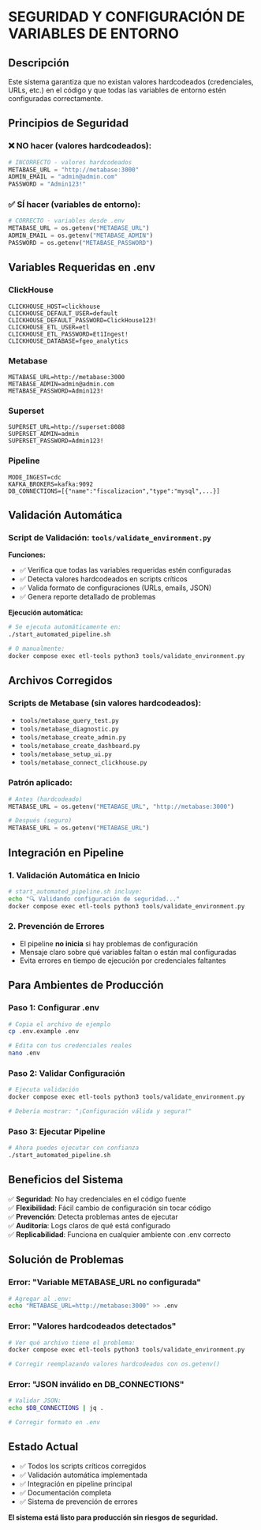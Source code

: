 # SEGURIDAD Y CONFIGURACIÓN DE VARIABLES DE ENTORNO

## Descripción

Este sistema garantiza que no existan valores hardcodeados (credenciales, URLs, etc.) en el código y que todas las variables de entorno estén configuradas correctamente.

## Principios de Seguridad

### ❌ NO hacer (valores hardcodeados):
```python
# INCORRECTO - valores hardcodeados
METABASE_URL = "http://metabase:3000" 
ADMIN_EMAIL = "admin@admin.com"
PASSWORD = "Admin123!"
```

### ✅ SÍ hacer (variables de entorno):
```python
# CORRECTO - variables desde .env
METABASE_URL = os.getenv("METABASE_URL")
ADMIN_EMAIL = os.getenv("METABASE_ADMIN") 
PASSWORD = os.getenv("METABASE_PASSWORD")
```

## Variables Requeridas en .env

### ClickHouse
```env
CLICKHOUSE_HOST=clickhouse
CLICKHOUSE_DEFAULT_USER=default
CLICKHOUSE_DEFAULT_PASSWORD=ClickHouse123!
CLICKHOUSE_ETL_USER=etl
CLICKHOUSE_ETL_PASSWORD=Et1Ingest!
CLICKHOUSE_DATABASE=fgeo_analytics
```

### Metabase
```env
METABASE_URL=http://metabase:3000
METABASE_ADMIN=admin@admin.com
METABASE_PASSWORD=Admin123!
```

### Superset  
```env
SUPERSET_URL=http://superset:8088
SUPERSET_ADMIN=admin
SUPERSET_PASSWORD=Admin123!
```

### Pipeline
```env
MODE_INGEST=cdc
KAFKA_BROKERS=kafka:9092
DB_CONNECTIONS=[{"name":"fiscalizacion","type":"mysql",...}]
```

## Validación Automática

### Script de Validación: `tools/validate_environment.py`

**Funciones:**
- ✅ Verifica que todas las variables requeridas estén configuradas
- ✅ Detecta valores hardcodeados en scripts críticos  
- ✅ Valida formato de configuraciones (URLs, emails, JSON)
- ✅ Genera reporte detallado de problemas

**Ejecución automática:**
```bash
# Se ejecuta automáticamente en:
./start_automated_pipeline.sh

# O manualmente:
docker compose exec etl-tools python3 tools/validate_environment.py
```

## Archivos Corregidos

### Scripts de Metabase (sin valores hardcodeados):
- `tools/metabase_query_test.py`
- `tools/metabase_diagnostic.py`
- `tools/metabase_create_admin.py`  
- `tools/metabase_create_dashboard.py`
- `tools/metabase_setup_ui.py`
- `tools/metabase_connect_clickhouse.py`

### Patrón aplicado:
```python
# Antes (hardcodeado)
METABASE_URL = os.getenv("METABASE_URL", "http://metabase:3000")

# Después (seguro)
METABASE_URL = os.getenv("METABASE_URL")
```

## Integración en Pipeline

### 1. Validación Automática en Inicio
```bash
# start_automated_pipeline.sh incluye:
echo "🔍 Validando configuración de seguridad..."
docker compose exec etl-tools python3 tools/validate_environment.py
```

### 2. Prevención de Errores
- El pipeline **no inicia** si hay problemas de configuración
- Mensaje claro sobre qué variables faltan o están mal configuradas
- Evita errores en tiempo de ejecución por credenciales faltantes

## Para Ambientes de Producción

### Paso 1: Configurar .env
```bash
# Copia el archivo de ejemplo
cp .env.example .env

# Edita con tus credenciales reales
nano .env
```

### Paso 2: Validar Configuración
```bash
# Ejecuta validación
docker compose exec etl-tools python3 tools/validate_environment.py

# Debería mostrar: "¡Configuración válida y segura!"
```

### Paso 3: Ejecutar Pipeline
```bash
# Ahora puedes ejecutar con confianza
./start_automated_pipeline.sh
```

## Beneficios del Sistema

✅ **Seguridad**: No hay credenciales en el código fuente  
✅ **Flexibilidad**: Fácil cambio de configuración sin tocar código  
✅ **Prevención**: Detecta problemas antes de ejecutar  
✅ **Auditoría**: Logs claros de qué está configurado  
✅ **Replicabilidad**: Funciona en cualquier ambiente con .env correcto  

## Solución de Problemas

### Error: "Variable METABASE_URL no configurada"
```bash
# Agregar al .env:
echo "METABASE_URL=http://metabase:3000" >> .env
```

### Error: "Valores hardcodeados detectados"
```bash
# Ver qué archivo tiene el problema:
docker compose exec etl-tools python3 tools/validate_environment.py

# Corregir reemplazando valores hardcodeados con os.getenv()
```

### Error: "JSON inválido en DB_CONNECTIONS"
```bash
# Validar JSON:
echo $DB_CONNECTIONS | jq .

# Corregir formato en .env
```

## Estado Actual

- ✅ Todos los scripts críticos corregidos
- ✅ Validación automática implementada
- ✅ Integración en pipeline principal
- ✅ Documentación completa
- ✅ Sistema de prevención de errores

**El sistema está listo para producción sin riesgos de seguridad.**